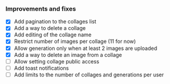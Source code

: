 ### Improvements and fixes

- [x] Add pagination to the collages list
- [x] Add a way to delete a collage
- [x] Add editing of the collage name
- [x] Restrict number of images per collage (11 for now)
- [x] Allow generation only when at least 2 images are uploaded
- [x] Add a way to delete an image from a collage
- [ ] Allow setting collage public access
- [ ] Add toast notifications
- [ ] Add limits to the number of collages and generations per user
